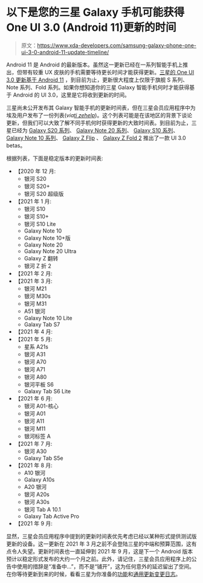 # 以下是您的三星 Galaxy 手机可能获得 One UI 3.0 (Android 11)更新的时间

> 原文：<https://www.xda-developers.com/samsung-galaxy-phone-one-ui-3-0-android-11-update-timeline/>

Android 11 是 Android 的最新版本。虽然这一更新已经在一系列智能手机上推出，但带有较重 UX 皮肤的手机需要等待更长时间才能获得更新。[三星的 One UI 3.0 更新基于 Android 11](https://www.xda-developers.com/one-ui-3-0-beta-galaxy-s20-samsung-android-11-update/) ，到目前为止，更新很大程度上仅限于旗舰 S 系列、Note 系列、Fold 系列。如果你想知道你的三星 Galaxy 智能手机何时才能获得基于 Android 的 UI 3.0，这里是它将收到更新的时间。

三星尚未公开发布其 Galaxy 智能手机的更新时间表，但在三星会员应用程序中为埃及用户发布了一份列表(*via[ti zehelp](https://www.tizenhelp.com/samsung-released-android-11-schedule-for-galaxy-devices/)*)。这个列表可能是在该地区的背景下谈论更新，但我们可以大致了解不同手机何时获得更新的大致时间表。到目前为止，三星已经为 [Galaxy S20 系列](https://www.xda-developers.com/samsung-announces-android-11-one-ui-3-public-beta-galaxy-s20/)、 [Galaxy Note 20 系列](https://www.xda-developers.com/samsung-galaxy-note-20-one-ui-3-0-beta-update-starting-roll-out/)、 [Galaxy S10 系列](https://www.xda-developers.com/samsung-opens-android-11-beta-one-ui-3-0-galaxy-s10-series/)、 [Galaxy Note 10 系列](https://www.xda-developers.com/samsung-expand-one-ui-3-0-beta-galaxy-z-fold-2-z-flip-5g-s10-note-10-series/)、 [Galaxy Z Flip](https://www.xda-developers.com/samsung-one-ui-3-0-beta-rolls-out-to-galaxy-z-flip-4g-in-korea/) 、 [Galaxy Z Fold 2](https://www.xda-developers.com/samsung-galaxy-z-fold-2-one-ui-3-0-beta/) 推出了一款 UI 3.0 betas。

根据列表，下面是稳定版本的更新时间表:

*   【2020 年 12 月:
    *   银河 S20
    *   银河 S20+
    *   银河 S20 超级版
*   【2021 年 1 月:
    *   银河 S10
    *   银河 S10+
    *   银河 S10 Lite
    *   Galaxy Note 10
    *   Galaxy Note 10+版
    *   Galaxy Note 20
    *   Galaxy Note 20 Ultra
    *   Galaxy Z 翻转
    *   银河 Z 折 2
*   【2021 年 2 月:
*   【2021 年 3 月:
    *   银河 M21
    *   银河 M30s
    *   银河 M31
    *   A51 银河
    *   Galaxy Note 10 Lite
    *   Galaxy Tab S7
*   【2021 年 4 月:
*   【2021 年 5 月:
    *   星系 A21s
    *   银河 A31
    *   银河 A70
    *   银河 A71
    *   银河 A80
    *   银河平板 S6
    *   Galaxy Tab S6 Lite
*   【2021 年 6 月:
    *   银河 A01-核心
    *   银河 A01
    *   银河 A11
    *   银河 M11
    *   银河标签 A
*   【2021 年 7 月:
    *   银河 A30
    *   Galaxy Tab S5e
*   【2021 年 8 月:
    *   A10 银河
    *   Galaxy A10s
    *   A20 银河
    *   银河 A20s
    *   银河 A30s
    *   银河 Tab A 10.1
    *   Galaxy Tab Active Pro
*   【2021 年 9 月:

显然，三星会员应用程序中提到的更新时间表优先考虑已经以某种形式提供测试版更新的设备。这一更新在 2021 年 3 月之前不会登陆三星的中端和预算范围，这有点令人失望。更新时间表也一直延伸到 2021 年 9 月，这是下一个 Android 版本预计以稳定形式发布的大约一个月之前。此外，请记住，三星会员应用程序上的公告中使用的措辞是“准备中...”，而不是“铺开”，这为任何意外的延迟留出了空间。在你等待更新到来的时候，看看三星为你准备的[功能](https://www.xda-developers.com/samsung-one-ui-3-0-new-features-android-11-update/)和[通用更新变更日志](https://www.xda-developers.com/changelog-samsungs-one-ui-3-0-update-based-android-11/)。